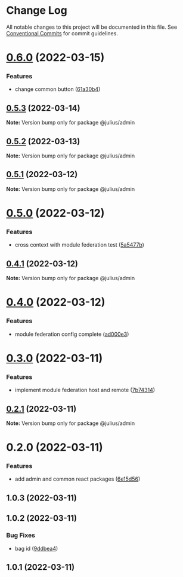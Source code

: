 # Change Log

All notable changes to this project will be documented in this file.
See [Conventional Commits](https://conventionalcommits.org) for commit guidelines.

# [0.6.0](https://github.com/jeffersonRibeiro/lerna-monorepo-module-federation/compare/@julius/admin@0.5.3...@julius/admin@0.6.0) (2022-03-15)


### Features

* change common button ([61a30b4](https://github.com/jeffersonRibeiro/lerna-monorepo-module-federation/commit/61a30b4b85f6ec03fe4bbc5044928854d9e06b58))





## [0.5.3](https://github.com/jeffersonRibeiro/lerna-monorepo-module-federation/compare/@julius/admin@0.5.2...@julius/admin@0.5.3) (2022-03-14)

**Note:** Version bump only for package @julius/admin





## [0.5.2](https://github.com/jeffersonRibeiro/lerna-monorepo-module-federation/compare/@julius/admin@0.5.1...@julius/admin@0.5.2) (2022-03-13)

**Note:** Version bump only for package @julius/admin





## [0.5.1](https://github.com/jeffersonRibeiro/lerna-monorepo-module-federation/compare/@julius/admin@0.5.0...@julius/admin@0.5.1) (2022-03-12)

**Note:** Version bump only for package @julius/admin





# [0.5.0](https://github.com/jeffersonRibeiro/lerna-monorepo-module-federation/compare/@julius/admin@0.4.1...@julius/admin@0.5.0) (2022-03-12)


### Features

* cross context with module federation test ([5a5477b](https://github.com/jeffersonRibeiro/lerna-monorepo-module-federation/commit/5a5477b8583d0e07ef45e79df80765040b83970a))





## [0.4.1](https://github.com/jeffersonRibeiro/lerna-monorepo-module-federation/compare/@julius/admin@0.4.0...@julius/admin@0.4.1) (2022-03-12)

**Note:** Version bump only for package @julius/admin





# [0.4.0](https://github.com/jeffersonRibeiro/lerna-monorepo/compare/@julius/admin@0.3.0...@julius/admin@0.4.0) (2022-03-12)


### Features

* module federation config complete ([ad000e3](https://github.com/jeffersonRibeiro/lerna-monorepo/commit/ad000e37e13910c22932e45fc3af0821aad86fcb))





# [0.3.0](https://github.com/jeffersonRibeiro/lerna-monorepo/compare/@julius/admin@0.2.1...@julius/admin@0.3.0) (2022-03-11)


### Features

* implement module federation host and remote ([7b74314](https://github.com/jeffersonRibeiro/lerna-monorepo/commit/7b743149d9de9c32d59cf3846b6e7138aac8e905))





## [0.2.1](https://github.com/jeffersonRibeiro/lerna-monorepo/compare/@julius/admin@0.2.0...@julius/admin@0.2.1) (2022-03-11)

**Note:** Version bump only for package @julius/admin





# 0.2.0 (2022-03-11)


### Features

* add admin and common react packages ([6e15d56](https://github.com/jeffersonRibeiro/lerna-monorepo/commit/6e15d5654e3cd5e87be9ad525cc4173538346126))



## 1.0.3 (2022-03-11)



## 1.0.2 (2022-03-11)


### Bug Fixes

* bag id ([9ddbea4](https://github.com/jeffersonRibeiro/lerna-monorepo/commit/9ddbea4ba6504a0fb4bbbf8f9b9d31a368e531ae))



## 1.0.1 (2022-03-11)

